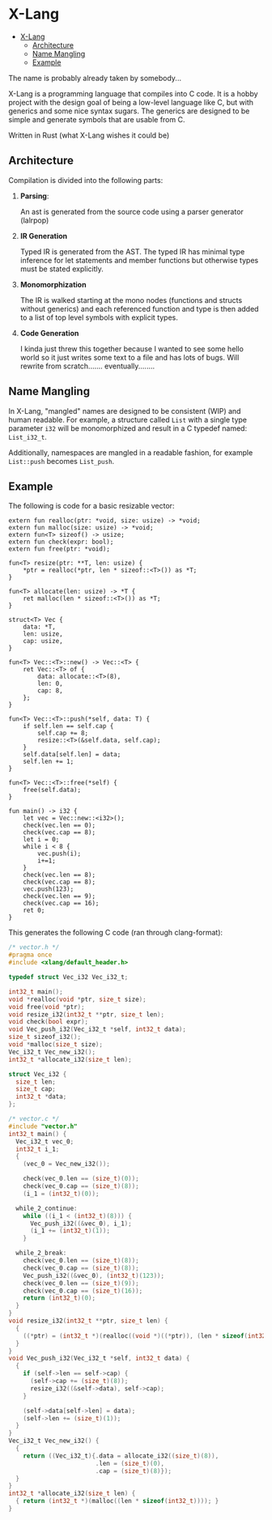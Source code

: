 # X-Lang

- [X-Lang](#x-lang)
  - [Architecture](#architecture)
  - [Name Mangling](#name-mangling)
  - [Example](#example)

The name is probably already taken by somebody...

X-Lang is a programming language that compiles into C code.  It is a hobby project
with the design goal of being a low-level language like C, but with generics and
some nice syntax sugars.  The generics are designed to be simple and generate
symbols that are usable from C.

Written in Rust (what X-Lang wishes it could be)

## Architecture

Compilation is divided into the following parts:

1. **Parsing**:

    An ast is generated from the source code using a parser generator (lalrpop)

1. **IR Generation**

    Typed IR is generated from the AST.  The typed IR has minimal type inference
    for let statements and member functions but otherwise types must be stated
    explicitly.

1. **Monomorphization**

    The IR is walked starting at the mono nodes (functions and structs without
    generics) and each referenced function and type is then added to a list
    of top level symbols with explicit types.

1. **Code Generation**

    I kinda just threw this together because I wanted to see some hello world
    so it just writes some text to a file and has lots of bugs.  Will rewrite
    from scratch....... eventually........

## Name Mangling

In X-Lang, "mangled" names are designed to be consistent (WIP) and human readable.
For example, a structure called `List` with a single type parameter `i32`
will be monomorphized and result in a C typedef named: `List_i32_t`.

Additionally, namespaces are mangled in a readable fashion, for example
`List::push` becomes `List_push`.

## Example

The following is code for a basic resizable vector:
```
extern fun realloc(ptr: *void, size: usize) -> *void;
extern fun malloc(size: usize) -> *void;
extern fun<T> sizeof() -> usize;
extern fun check(expr: bool);
extern fun free(ptr: *void);

fun<T> resize(ptr: **T, len: usize) {
    *ptr = realloc(*ptr, len * sizeof::<T>()) as *T;
}

fun<T> allocate(len: usize) -> *T {
    ret malloc(len * sizeof::<T>()) as *T;
}

struct<T> Vec {
    data: *T,
    len: usize,
    cap: usize,
}

fun<T> Vec::<T>::new() -> Vec::<T> {
    ret Vec::<T> of {
        data: allocate::<T>(8),
        len: 0,
        cap: 8,
    };
}

fun<T> Vec::<T>::push(*self, data: T) {
    if self.len == self.cap {
        self.cap += 8;
        resize::<T>(&self.data, self.cap);
    }
    self.data[self.len] = data;
    self.len += 1;
}

fun<T> Vec::<T>::free(*self) {
    free(self.data);
}

fun main() -> i32 {
    let vec = Vec::new::<i32>();
    check(vec.len == 0);
    check(vec.cap == 8);
    let i = 0;
    while i < 8 {
        vec.push(i);
        i+=1;
    }
    check(vec.len == 8);
    check(vec.cap == 8);
    vec.push(123);
    check(vec.len == 9);
    check(vec.cap == 16);
    ret 0;
}

```

This generates the following C code (ran through clang-format):

```c
/* vector.h */
#pragma once
#include <xlang/default_header.h>

typedef struct Vec_i32 Vec_i32_t;

int32_t main();
void *realloc(void *ptr, size_t size);
void free(void *ptr);
void resize_i32(int32_t **ptr, size_t len);
void check(bool expr);
void Vec_push_i32(Vec_i32_t *self, int32_t data);
size_t sizeof_i32();
void *malloc(size_t size);
Vec_i32_t Vec_new_i32();
int32_t *allocate_i32(size_t len);

struct Vec_i32 {
  size_t len;
  size_t cap;
  int32_t *data;
};
```

```c
/* vector.c */
#include "vector.h"
int32_t main() {
  Vec_i32_t vec_0;
  int32_t i_1;
  {
    (vec_0 = Vec_new_i32());

    check(vec_0.len == (size_t)(0));
    check(vec_0.cap == (size_t)(8));
    (i_1 = (int32_t)(0));

  while_2_continue:
    while ((i_1 < (int32_t)(8))) {
      Vec_push_i32((&vec_0), i_1);
      (i_1 += (int32_t)(1));
    }

  while_2_break:
    check(vec_0.len == (size_t)(8));
    check(vec_0.cap == (size_t)(8));
    Vec_push_i32((&vec_0), (int32_t)(123));
    check(vec_0.len == (size_t)(9));
    check(vec_0.cap == (size_t)(16));
    return (int32_t)(0);
  }
}
void resize_i32(int32_t **ptr, size_t len) {
  {
    ((*ptr) = (int32_t *)(realloc((void *)((*ptr)), (len * sizeof(int32_t)))));
  }
}
void Vec_push_i32(Vec_i32_t *self, int32_t data) {
  {
    if (self->len == self->cap) {
      (self->cap += (size_t)(8));
      resize_i32((&self->data), self->cap);
    }

    (self->data[self->len] = data);
    (self->len += (size_t)(1));
  }
}
Vec_i32_t Vec_new_i32() {
  {
    return ((Vec_i32_t){.data = allocate_i32((size_t)(8)),
                        .len = (size_t)(0),
                        .cap = (size_t)(8)});
  }
}
int32_t *allocate_i32(size_t len) {
  { return (int32_t *)(malloc((len * sizeof(int32_t)))); }
}
```
